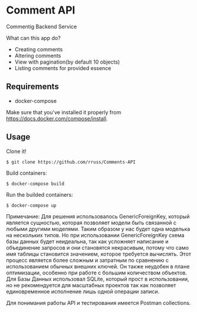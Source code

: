 # Comment API
Commentig Backend Service

What can this app do?
- Creating comments
- Altering comments
- View with pagination(by default 10 objects)
- Listing comments for provided essence


## Requirements

- docker-compose

Make sure that you've installed it properly from https://docs.docker.com/compose/install.



## Usage

Clone it!

```
$ git clone https://github.com/rruss/Comments-API
```


Build containers:



```
$ docker-compose build
```


Run the builded containers:

```
$ docker-compose up
```

Примечание: Для решения использовалось GenericForeignKey, который является сущностью, которая позволяет модели быть связанной с любыми другими моделями. Таким образом у нас будет одна моделька на нескольких типов. Но при использовании GenericForeignKey схема базы данных будет неидеальна, так как усложняет написание и объединение запросов и они становятся некрасивым, потому что само имя таблицы становится значением, которое требуется вычислять. Этот процесс является более сложным и затратным по сравнению с использованием обычных внешних ключей. Он также неудобен в плане оптимизации, особенно при работе с большим количеством объектов. Для Базы Данных использовал SQLite, который прост в использовании, но не рекомендуется для масштабных проектов так как позволяет единовременное исполнение лишь одной операции записи.



Для понимания работы API и тестирования имеется Postman collections.


